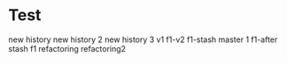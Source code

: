 # Test
new history 
new history 2
new history 3
v1
f1-v2
f1-stash
master 1
f1-after stash
f1
refactoring
refactoring2